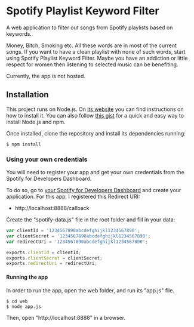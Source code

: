 # Spotify Playlist Keyword Filter

A web application to filter out songs from Spotify playlists based on keywords.

Money, Bitch, Smoking etc. All these words are in most of the current songs. If you want to have a clean playlist with none of such words, start using Spotify Playlist Keyword Filter. Maybe you have an addiction or little respect for women then listening to selected music can be benefiting.

Currently, the app is not hosted.

## Installation

This project runs on Node.js. On [its website](http://www.nodejs.org/download/) you can find instructions on how to install it. You can also follow [this gist](https://gist.github.com/isaacs/579814) for a quick and easy way to install Node.js and npm.

Once installed, clone the repository and install its dependencies running:

    $ npm install

### Using your own credentials

You will need to register your app and get your own credentials from the Spotify for Developers Dashboard.

To do so, go to [your Spotify for Developers Dashboard](https://beta.developer.spotify.com/dashboard) and create your application. For this app, I registered this Redirect URI:

* http://localhost:8888/callback

Create the "spotify-data.js" file in the root folder and fill in your data:

```JavaScript
var clientId = '1234567890abcdefghijkl1234567890';
var clientSecret = '1234567890abcdefghijkl1234567890';
var redirectUri = '1234567890abcdefghijkl1234567890';

exports.clientId = clientId;
exports.clientSecret = clientSecret;
exports.redirectUri = redirectUri;
```

#### Running the app
In order to run the app, open the web folder, and run its "app.js" file.

    $ cd web
    $ node app.js

Then, open "http://localhost:8888" in a browser.